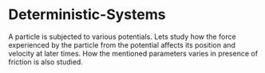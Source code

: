 # Deterministic-Systems
A particle is subjected to various potentials. Lets study how the force experienced by the particle from the potential affects its position and velocity at later times. How the mentioned parameters varies in presence of friction is also studied.
